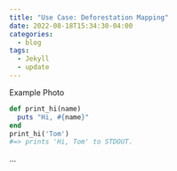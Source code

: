 ```yaml
---
title: "Use Case: Deforestation Mapping"
date: 2022-08-18T15:34:30-04:00
categories:
  - blog
tags:
  - Jekyll
  - update
---
```


Example Photo

```ruby
def print_hi(name)
  puts "Hi, #{name}"
end
print_hi('Tom')
#=> prints 'Hi, Tom' to STDOUT.
```

...

